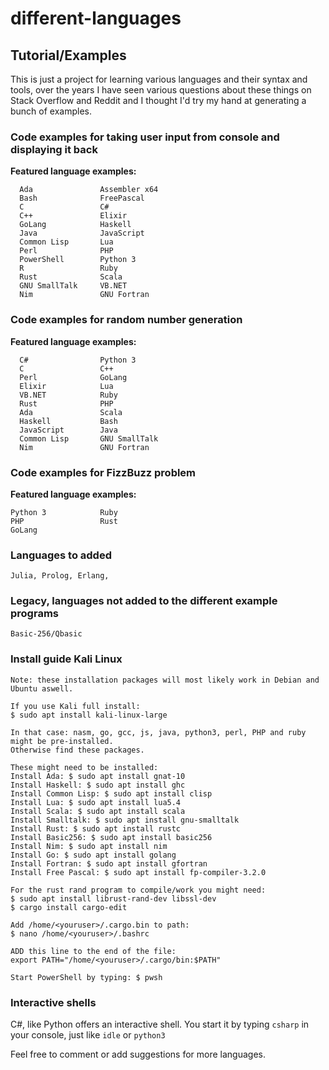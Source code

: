 # different-languages
## Tutorial/Examples

This is just a project for learning various languages and their syntax and tools, over the years I have seen various questions about these things on Stack Overflow and Reddit and I thought I'd try my hand at generating a bunch of examples.

### Code examples for taking user input from console and displaying it back

**Featured language examples:**
```
  Ada               Assembler x64
  Bash              FreePascal
  C                 C#
  C++               Elixir
  GoLang            Haskell
  Java              JavaScript
  Common Lisp       Lua
  Perl              PHP
  PowerShell        Python 3
  R                 Ruby
  Rust              Scala
  GNU SmallTalk     VB.NET    
  Nim               GNU Fortran
```

### Code examples for random number generation

**Featured language examples:**
```
  C#                Python 3
  C                 C++
  Perl              GoLang
  Elixir            Lua
  VB.NET            Ruby
  Rust              PHP
  Ada               Scala
  Haskell           Bash
  JavaScript        Java
  Common Lisp       GNU SmallTalk
  Nim               GNU Fortran
```

### Code examples for FizzBuzz problem

**Featured language examples:**
```
Python 3            Ruby
PHP                 Rust
GoLang
```

### Languages to added
```
Julia, Prolog, Erlang,
```

### Legacy, languages not added to the different example programs
```
Basic-256/Qbasic
```

### Install guide Kali Linux
```
Note: these installation packages will most likely work in Debian and Ubuntu aswell.

If you use Kali full install:
$ sudo apt install kali-linux-large

In that case: nasm, go, gcc, js, java, python3, perl, PHP and ruby might be pre-installed.
Otherwise find these packages.

These might need to be installed:
Install Ada: $ sudo apt install gnat-10
Install Haskell: $ sudo apt install ghc
Install Common Lisp: $ sudo apt install clisp
Install Lua: $ sudo apt install lua5.4
Install Scala: $ sudo apt install scala
Install Smalltalk: $ sudo apt install gnu-smalltalk
Install Rust: $ sudo apt install rustc
Install Basic256: $ sudo apt install basic256
Install Nim: $ sudo apt install nim
Install Go: $ sudo apt install golang
Install Fortran: $ sudo apt install gfortran
Install Free Pascal: $ sudo apt install fp-compiler-3.2.0

For the rust rand program to compile/work you might need:
$ sudo apt install librust-rand-dev libssl-dev
$ cargo install cargo-edit

Add /home/<youruser>/.cargo.bin to path:
$ nano /home/<youruser>/.bashrc

ADD this line to the end of the file:
export PATH="/home/<youruser>/.cargo/bin:$PATH"

Start PowerShell by typing: $ pwsh

```
### Interactive shells
C#, like Python offers an interactive shell. You start it by typing `csharp` in your console, just like `idle` or `python3`

Feel free to comment or add suggestions for more languages.
